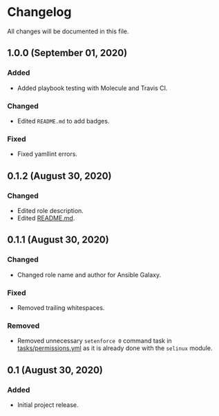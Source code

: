 # Changelog

All changes will be documented in this file.

## 1.0.0 (September 01, 2020)

### Added

- Added playbook testing with Molecule and Travis CI.

### Changed

- Edited `README.md` to add badges.

### Fixed

- Fixed yamllint errors.

## 0.1.2 (August 30, 2020)

### Changed

- Edited role description.
- Edited [README.md](https://gitlab.com/plcnk-public/ansible/centreon/-/blob/master/README.md).

## 0.1.1 (August 30, 2020)

### Changed

- Changed role name and author for Ansible Galaxy.

### Fixed

- Removed trailing whitespaces.

### Removed

- Removed unnecessary `setenforce 0` command task in [tasks/permissions.yml](https://gitlab.com/plcnk-public/ansible/centreon/-/blob/master/tasks/permissions.yml) as it is already done with the `selinux` module.

## 0.1 (August 30, 2020)

### Added

- Initial project release.
